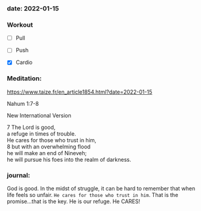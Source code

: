 ### date: 2022-01-15

### Workout
- [ ] Pull
- [ ] Push
- [x] Cardio


### Meditation:
https://www.taize.fr/en_article1854.html?date=2022-01-15

Nahum 1:7-8

New International Version

7 The Lord is good,  
 a refuge in times of trouble.  
He cares for those who trust in him,  
8  but with an overwhelming flood  
he will make an end of Nineveh;  
 he will pursue his foes into the realm of darkness.

 
### journal:

God is good. In the midst of struggle, it can be hard to remember that when life feels so unfair. `He cares for those who trust in him`.  That is the promise...that is the key.  He is our refuge. He CARES!



